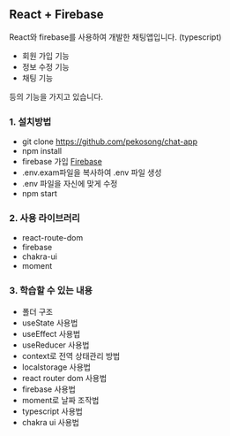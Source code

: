 ## React + Firebase

React와 firebase를 사용하여 개발한 채팅앱입니다. (typescript)

- 회원 가입 기능
- 정보 수정 기능
- 채팅 기능

등의 기능을 가지고 있습니다.

### 1. 설치방법

- git clone https://github.com/pekosong/chat-app
- npm install
- firebase 가입 [Firebase](https://firebase.google.com/)
- .env.exam파일을 복사하여 .env 파일 생성
- .env 파일을 자신에 맞게 수정
- npm start

### 2. 사용 라이브러리

- react-route-dom
- firebase
- chakra-ui
- moment

### 3. 학습할 수 있는 내용

- 폴더 구조
- useState 사용법
- useEffect 사용법
- useReducer 사용법
- context로 전역 상태관리 방법
- localstorage 사용법
- react router dom 사용법
- firebase 사용법
- moment로 날짜 조작법
- typescript 사용법
- chakra ui 사용법

